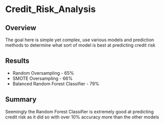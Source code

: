 # Credit_Risk_Analysis
## Overview
The goal here is simple yet complex, use various models and prediction methods to determine what sort of model is best at predicting credit risk
## Results
- Random Oversampling - 65%
- SMOTE Oversampling - 66%
- Balanced Random Forest Classifier - 79%

## Summary
Seemingly the Random Forest Classifier is extremely good at predicting credit risk as it did so with over 10% accuracy more than the other models
